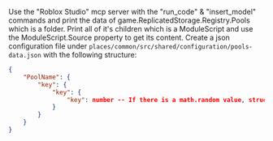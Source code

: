 Use the "Roblox Studio" mcp server with the "run_code" & "insert_model" commands and print the data of game.ReplicatedStorage.Registry.Pools which is a folder. Print all of it's children which is a ModuleScript and use the ModuleScript.Source property to get its content.
Create a json configuration file under `places/common/src/shared/configuration/pools-data.json` with the following structure:

```json
{
	"PoolName": {
		"key": {
			"key": {
				"key": number -- If there is a math.random value, structure it as a way to indicate the range
			}
		}
	}
}
```
